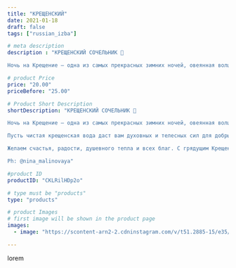 ```yaml
---
title: "КРЕЩЕНСКИЙ"
date: 2021-01-18
draft: false
tags: ["russian_izba"]

# meta description
description : "КРЕЩЕНСКИЙ СОЧЕЛЬНИК 💫

Ночь на Крещение — одна из самых прекрасных зимних ночей, овеянная волшебством происходящего чуда, колоритом народных традиций и глубок"

# product Price
price: "20.00"
priceBefore: "25.00"

# Product Short Description
shortDescription: "КРЕЩЕНСКИЙ СОЧЕЛЬНИК 💫

Ночь на Крещение — одна из самых прекрасных зимних ночей, овеянная волшебством происходящего чуда, колоритом народных традиций и глубоким смыслом предстоящего праздника.

Пусть чистая крещенская вода даст вам духовных и телесных сил для добрых дел! 

Желаем счастья, радости, душевного тепла и всех благ. С грядущим Крещением Господним!

Ph: @nina_malinovaya"

#product ID
productID: "CKLRilHDp2o"

# type must be "products"
type: "products"

# product Images
# first image will be shown in the product page
images:
  - image: "https://scontent-arn2-2.cdninstagram.com/v/t51.2885-15/e35/140243345_762729274361861_1334239117704460048_n.jpg?_nc_ht=scontent-arn2-2.cdninstagram.com&_nc_cat=105&_nc_ohc=N32X6wql3KMAX8svGSL&se=8&tp=1&oh=2ff000699c52c1464c21120526d8e751&oe=60501B7C&ig_cache_key=MjQ4OTE2MDM2MjE1MjA3NDY2NA%3D%3D.2"

---
```

lorem

